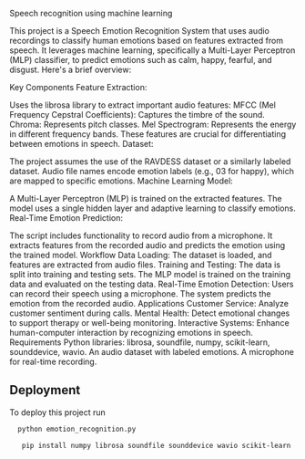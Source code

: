Speech recognition using machine learning 

This project is a Speech Emotion Recognition System that uses audio recordings to classify human emotions based on features extracted from speech. It leverages machine learning, specifically a Multi-Layer Perceptron (MLP) classifier, to predict emotions such as calm, happy, fearful, and disgust. Here's a brief overview:

Key Components
Feature Extraction:

Uses the librosa library to extract important audio features:
MFCC (Mel Frequency Cepstral Coefficients): Captures the timbre of the sound.
Chroma: Represents pitch classes.
Mel Spectrogram: Represents the energy in different frequency bands.
These features are crucial for differentiating between emotions in speech.
Dataset:

The project assumes the use of the RAVDESS dataset or a similarly labeled dataset.
Audio file names encode emotion labels (e.g., 03 for happy), which are mapped to specific emotions.
Machine Learning Model:

A Multi-Layer Perceptron (MLP) is trained on the extracted features.
The model uses a single hidden layer and adaptive learning to classify emotions.
Real-Time Emotion Prediction:

The script includes functionality to record audio from a microphone.
It extracts features from the recorded audio and predicts the emotion using the trained model.
Workflow
Data Loading:
The dataset is loaded, and features are extracted from audio files.
Training and Testing:
The data is split into training and testing sets.
The MLP model is trained on the training data and evaluated on the testing data.
Real-Time Emotion Detection:
Users can record their speech using a microphone.
The system predicts the emotion from the recorded audio.
Applications
Customer Service: Analyze customer sentiment during calls.
Mental Health: Detect emotional changes to support therapy or well-being monitoring.
Interactive Systems: Enhance human-computer interaction by recognizing emotions in speech.
Requirements
Python libraries: librosa, soundfile, numpy, scikit-learn, sounddevice, wavio.
An audio dataset with labeled emotions.
A microphone for real-time recording.




## Deployment

To deploy this project run

```bash
  python emotion_recognition.py

```

```bash
   pip install numpy librosa soundfile sounddevice wavio scikit-learn
```

